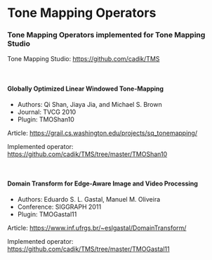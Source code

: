 # Tone Mapping Operators
### Tone Mapping Operators implemented for Tone Mapping Studio

Tone Mapping Studio: https://github.com/cadik/TMS

&nbsp;&nbsp;&nbsp;&nbsp;&nbsp;&nbsp;

#### Globally Optimized Linear Windowed Tone-Mapping
- Authors: Qi Shan, Jiaya Jia, and Michael S. Brown
- Journal: TVCG 2010
- Plugin: TMOShan10

Article: https://grail.cs.washington.edu/projects/sq_tonemapping/

Implemented operator: https://github.com/cadik/TMS/tree/master/TMOShan10

&nbsp;&nbsp;&nbsp;&nbsp;&nbsp;&nbsp;

#### Domain Transform for Edge-Aware Image and Video Processing
- Authors: Eduardo S. L. Gastal, Manuel M. Oliveira
- Conference: SIGGRAPH 2011
- Plugin: TMOGastal11

Article: https://www.inf.ufrgs.br/~eslgastal/DomainTransform/

Implemented operator: https://github.com/cadik/TMS/tree/master/TMOGastal11

